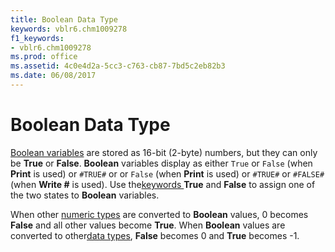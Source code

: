 ```yaml
---
title: Boolean Data Type
keywords: vblr6.chm1009278
f1_keywords:
- vblr6.chm1009278
ms.prod: office
ms.assetid: 4c0e4d2a-5cc3-c763-cb87-7bd5c2eb82b3
ms.date: 06/08/2017
---
```



# Boolean Data Type

[Boolean variables](vbe-glossary.md) are stored as 16-bit (2-byte) numbers, but they can only be **True** or **False**. **Boolean** variables display as either `True` or `False` (when **Print** is used) or `#TRUE#` or or `False` (when **Print** is used) or `#TRUE#` or `#FALSE#` (when **Write #** is used). Use the[keywords ](vbe-glossary.md) **True** and **False** to assign one of the two states to **Boolean** variables.

When other [numeric types](vbe-glossary.md) are converted to **Boolean** values, 0 becomes **False** and all other values become **True**. When **Boolean** values are converted to other[data types](vbe-glossary.md), **False** becomes 0 and **True** becomes -1.

